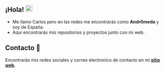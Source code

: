 
## ¡Hola! <img src="https://raw.githubusercontent.com/Amdromeda/Amdromeda/main/palm.gif" width="22px">

- Me llamo Carlos pero en las redes me encontrarás como **Andr0meda** y soy de España.
- Aqui encontrarás mis repositorios y proyectos junto con mi web.


## Contacto 📨

Encontrarás mis redes sociales y correo electronico de contacto en mi **[sitio web](https://git.io/JuO7f)**.
